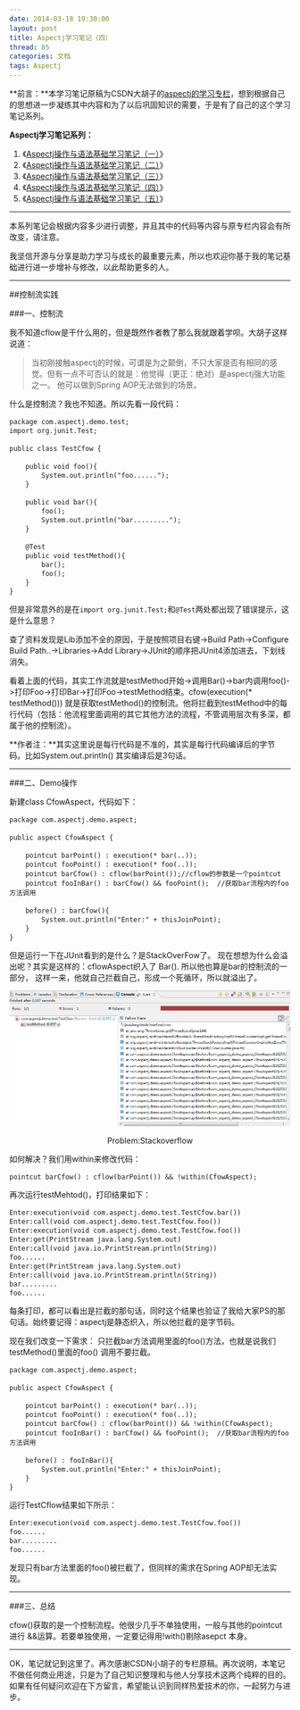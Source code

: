 ```yaml
---
date: 2014-03-18 19:30:00
layout: post
title: Aspectj学习笔记（四）
thread: 85
categories: 文档
tags: Aspectj
---
```


**前言：**本学习笔记原稿为CSDN大胡子的[aspectj的学习专栏](http://my.csdn.net/zl3450341)，想到根据自己的思想进一步凝练其中内容和为了以后巩固知识的需要，于是有了自己的这个学习笔记系列。

**Aspectj学习笔记系列：**

1. 《[Aspectj操作与语法基础学习笔记（一）](http://hijiangtao.github.io/2014/03/18/AspectjStudyNode1/)》
2. 《[Aspectj操作与语法基础学习笔记（二）](http://hijiangtao.github.io/2014/03/18/AspectjStudyNode2/)》
3. 《[Aspectj操作与语法基础学习笔记（三）](http://hijiangtao.github.io/2014/03/18/AspectjStudyNode3/)》 
4. 《[Aspectj操作与语法基础学习笔记（四）](http://hijiangtao.github.io/2014/03/18/AspectjStudyNode4/)》
5. 《[Aspectj操作与语法基础学习笔记（五）](http://hijiangtao.github.io/2014/03/18/AspectjStudyNode5/)》

----

本系列笔记会根据内容多少进行调整，并且其中的代码等内容与原专栏内容会有所改变，请注意。

我坚信开源与分享是助力学习与成长的最重要元素，所以也欢迎你基于我的笔记基础进行进一步增补与修改，以此帮助更多的人。

----

##控制流实践

###一、控制流

我不知道cflow是干什么用的，但是既然作者教了那么我就跟着学呗。大胡子这样说道：

>当初刚接触aspectj的时候，可谓是为之颠倒，不只大家是否有相同的感觉。但有一点不可否认的就是：他觉得（更正：绝对）是aspectj强大功能之一。 他可以做到Spring AOP无法做到的场景。

什么是控制流？我也不知道。所以先看一段代码：

```
package com.aspectj.demo.test;
import org.junit.Test;

public class TestCfow {

	public void foo(){
		System.out.println("foo......");
	}
	
	public void bar(){
		foo();
		System.out.println("bar.........");
	}
	
	@Test
	public void testMethod(){
		bar();
		foo();
	}
}
```

但是非常意外的是在`import org.junit.Test;`和`@Test`两处都出现了错误提示，这是什么意思？

查了资料发现是Lib添加不全的原因，于是按照项目右键->Build Path->Configure Build Path..->Libraries->Add Library->JUnit的顺序把JUnit4添加进去，下划线消失。

看着上面的代码，其实工作流就是testMethod开始->调用Bar()->bar内调用foo()->打印Foo->打印Bar->打印Foo->testMethod结束。cfow(execution(* testMethod())) 就是获取testMethod()的控制流。他将拦截到testMethod中的每行代码（包括：他流程里面调用的其它其他方法的流程，不管调用层次有多深，都属于他的控制流）。

**作者注：**其实这里说是每行代码是不准的，其实是每行代码编译后的字节码。比如System.out.println() 其实编译后是3句话。

----

###二、Demo操作

新建class CfowAspect，代码如下：

```
package com.aspectj.demo.aspect;  
  
public aspect CfowAspect {
  
    pointcut barPoint() : execution(* bar(..));  
    pointcut fooPoint() : execution(* foo(..));  
    pointcut barCfow() : cflow(barPoint());//cflow的参数是一个pointcut  
    pointcut fooInBar() : barCfow() && fooPoint();  //获取bar流程内的foo方法调用  
      
    before() : barCfow(){  
        System.out.println("Enter:" + thisJoinPoint);  
    }
}
```

但是运行一下在JUnit看到的是什么？是StackOverFow了。 现在想想为什么会溢出呢？其实是这样的：cflowAspect织入了 Bar(). 所以他也算是bar的控制流的一部分， 这样一来，他就自己拦截自己，形成一个死循环，所以就溢出了。

![Stackoverflow](/assets/2014-03-18-Aspectj-Stackoverflow.png "Stackoverflow")
<center>Problem:Stackoverflow</center>

如何解决？我们用within来修改代码：

```
pointcut barCfow() : cflow(barPoint()) && !within(CfowAspect);  
```

再次运行testMehtod()，打印结果如下：

```
Enter:execution(void com.aspectj.demo.test.TestCfow.bar())
Enter:call(void com.aspectj.demo.test.TestCfow.foo())
Enter:execution(void com.aspectj.demo.test.TestCfow.foo())
Enter:get(PrintStream java.lang.System.out)
Enter:call(void java.io.PrintStream.println(String))
foo......
Enter:get(PrintStream java.lang.System.out)
Enter:call(void java.io.PrintStream.println(String))
bar.........
foo......
```

每条打印，都可以看出是拦截的那句话，同时这个结果也验证了我给大家PS的那句话。始终要记得：aspectj是静态织入，所以他拦截的是字节码。

现在我们改变一下需求：  只拦截bar方法调用里面的foo()方法，也就是说我们testMethod()里面的foo() 调用不要拦截。

```
package com.aspectj.demo.aspect;  
  
public aspect CfowAspect {
  
    pointcut barPoint() : execution(* bar(..));  
    pointcut fooPoint() : execution(* foo(..));  
    pointcut barCfow() : cflow(barPoint()) && !within(CfowAspect);  
    pointcut fooInBar() : barCfow() && fooPoint();  //获取bar流程内的foo方法调用  
      
    before() : fooInBar(){  
        System.out.println("Enter:" + thisJoinPoint);  
    }
}
```

运行TestCflow结果如下所示：

```
Enter:execution(void com.aspectj.demo.test.TestCfow.foo())
foo......
bar.........
foo......
```

发现只有bar方法里面的foo()被拦截了，但同样的需求在Spring AOP却无法实现。

----

###三、总结

cfow()获取的是一个控制流程。他很少几乎不单独使用，一般与其他的pointcut 进行 &&运算。若要单独使用，一定要记得用!with()剔除asepct 本身。

----

OK，笔记就记到这里了。再次感谢CSDN小胡子的专栏原稿。再次说明，本笔记不做任何商业用途，只是为了自己知识整理和与他人分享技术这两个纯粹的目的。如果有任何疑问欢迎在下方留言，希望能认识到同样热爱技术的你，一起努力与进步。